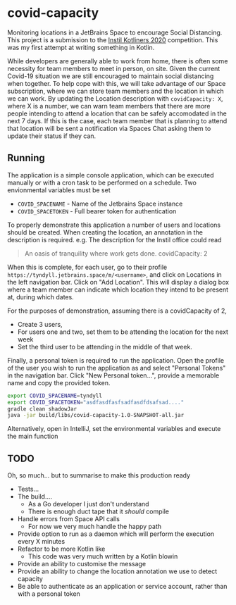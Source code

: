 # covid-capacity
Monitoring locations in a JetBrains Space to encourage Social Distancing. This 
project is a submission to the [Instil Kotliners 2020](https://instil.co/2020/06/10/kotliners-comp/) 
competition. This was my first attempt at writing something in Kotlin.

While developers are generally able to work from home, there is often some
necessity for team members to meet in person, on site. Given the current 
Covid-19 situation we are still encouraged to maintain social distancing when
together. To help cope with this, we will take advantage of our Space 
subscription, where we can store team members and the location in which we can 
work. By updating the Location description with `covidCapacity: X`, where X 
is a number, we can warn team members that there are more people intending to 
attend a location that can be safely accomodated in the next 7 days. If this is
the case, each team member that is planning to attend that location will be 
sent a notification via Spaces Chat asking them to update their status if they
can.  

## Running
The application is a simple console application, which can be executed manually
or with a cron task to be performed on a schedule. Two envionmental variables 
must be set

* `COVID_SPACENAME` - Name of the Jetbrains Space instance
* `COVID_SPACETOKEN` - Full bearer token for authentication

To properly demonstrate this application a number of users and locations should
be created. When creating the location, an annotation in the description is 
required. e.g. The description for the Instil office could read

> An oasis of tranquility where work gets done. covidCapacity: 2   

When this is complete, for each user, go to their profile `https://tyndyll.jetbrains.space/m/<username>`,
and click on Locations in the left navigation bar. Click on "Add Location". 
This will display a dialog box where a team member can indicate which location 
they intend to be present at, during which dates. 

For the purposes of demonstration, assuming there is a covidCapacity of 2, 
* Create 3 users,
* For users one and two, set them to be attending the location for the next week
* Set the third user to be attending in the middle of that week.

Finally, a personal token is required to run the application. Open the profile
of the user you wish to run the application as and select "Personal Tokens" in 
the navigation bar. Click "New Personal token...", provide a memorable name and 
copy the provided token.

```bash
export COVID_SPACENAME=tyndyll
export COVID_SPACETOKEN="asdfasdfasfsadfasdfdsafsad...."
gradle clean shadowJar
java -jar build/libs/covid-capacity-1.0-SNAPSHOT-all.jar
```

Alternatively, open in IntelliJ, set the environmental variables and execute 
the main function

## TODO
Oh, so much... but to summarise to make this production ready

* Tests...
* The build....
    * As a Go developer I just don't understand
    * There is enough duct tape that it _should_ compile 
* Handle errors from Space API calls
    * For now we very much handle the happy path
* Provide option to run as a daemon which will perform the execution every X minutes
* Refactor to be more Kotlin like
    * This code was very much written by a Kotlin blowin
* Provide an ability to customise the message
* Provide an ability to change the location annotation we use to detect capacity
* Be able to authenticate as an application or service account, rather than 
  with a personal token